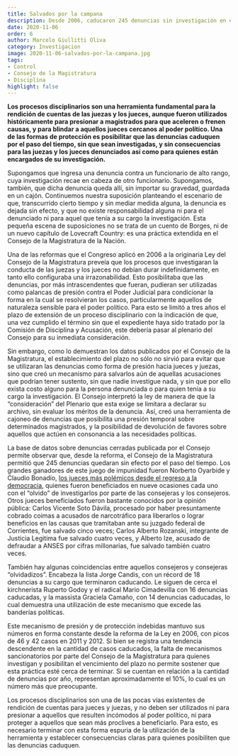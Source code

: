 ```yaml
---
title: Salvados por la campana
description: Desde 2006, caducaron 245 denuncias sin investigación en el Consejo
date: 2020-11-06
order: 6
author: Marcelo Giullitti Oliva
category: Investigacion
image: 2020-11-06-salvados-por-la-campana.jpg
tags: 
- Control
- Consejo de la Magistratura
- Disciplina
highlight: false
---
```



**Los procesos disciplinarios son una herramienta fundamental para la rendición de cuentas de las juezas y los jueces, aunque fueron utilizados históricamente para presionar a magistrados para que aceleren o frenen causas, y para blindar a aquellos jueces cercanos al poder político. Una de las formas de protección es posibilitar que las denuncias caduquen por el paso del tiempo, sin que sean investigadas, y sin consecuencias para las juezas y los jueces denunciados así como para quienes están encargados de su investigación.**

Supongamos que ingresa una denuncia contra un funcionario de alto rango, cuya investigación recae en cabeza de otro funcionario. Supongamos, también, que dicha denuncia queda allí, sin importar su gravedad, guardada en un cajón. Continuemos nuestra suposición planteando el escenario de que, transcurrido cierto tiempo y sin mediar medida alguna, la denuncia es dejada sin efecto, y que no existe responsabilidad alguna ni para el denunciado ni para aquel que tenía a su cargo la investigación. Esta pequeña escena de suposiciones no se trata de un cuento de Borges, ni de un nuevo capítulo de Lovecraft Country: es una práctica extendida en el Consejo de la Magistratura de la Nación.

Una de las reformas que el Congreso aplicó en 2006 a la originaria Ley del Consejo de la Magistratura preveía que los procesos que investigaran la conducta de las juezas y los jueces no debían durar indefinidamente, en tanto ello configuraba una irrazonabilidad. Esto posibilitaba que las denuncias, por más intrascendentes que fueran, pudieran ser utilizadas como palancas de presión contra el Poder Judicial para condicionar la forma en la cual se resolvieran los casos, particularmente aquellos de naturaleza sensible para el poder político. Para esto se limitó a tres años el plazo de extensión de un proceso disciplinario con la indicación de que, una vez cumplido el término sin que el expediente haya sido tratado por la Comisión de Disciplina y Acusación, este debería pasar al plenario del Consejo para su inmediata consideración.

Sin embargo, como lo demuestran los datos publicados por el Consejo de la Magistratura, el establecimiento del plazo no sólo no sirvió para evitar que se utilizaran las denuncias como forma de presión hacia jueces y juezas, sino que creó un mecanismo para salvarlos aún de aquellas acusaciones que podrían tener sustento, sin que nadie investigue nada, y sin que por ello exista costo alguno para la persona denunciada o para quien tenía a su cargo la investigación. El Consejo interpretó la ley de manera de que la “consideración” del Plenario que esta exige se limitara a declarar su archivo, sin evaluar los méritos de la denuncia. Así, creó una herramienta de cajoneo de denuncias que posibilita una presión temporal sobre determinados magistrados, y la posibilidad de devolución de favores sobre aquellos que actúen en consonancia a las necesidades políticas.

La base de datos sobre denuncias cerradas publicada por el Consejo permite observar que, desde la reforma, el Consejo de la Magistratura permitió que 245 denuncias quedaran sin efecto por el paso del tiempo. Los grandes ganadores de este juego de impunidad fueron Norberto Oyarbide y Claudio Bonadío, [los jueces más polémicos desde el regreso a la democracia](https://acij.org.ar/desde-hace-mucho-bonadio-y-oyarbide-no-deberian-seguir-siendo-jueces/), quienes fueron beneficiados en nueve ocasiones cada uno con el “olvido” de investigarlos por parte de las consejeras y los consejeros. Otros jueces beneficiados fueron bastante conocidos por la opinión pública: Carlos Vicente Soto Dávila, procesado por haber presuntamente cobrado coimas a acusados de narcotráfico para liberarlos o lograr beneficios en las causas que tramitaban ante su juzgado federal de Corrientes, fue salvado cinco veces; Carlos Alberto Rozanski, integrante de Justicia Legitima fue salvado cuatro veces, y Alberto Ize, acusado de defraudar a ANSES por cifras millonarias, fue salvado también cuatro veces.

También hay algunas coincidencias entre aquellos consejeros y consejeras “olvidadizos”. Encabeza la lista Jorge Candis, con un récord de 18 denuncias a su cargo que terminaron caducando. Le siguen de cerca el kirchnerista Ruperto Godoy y el radical Mario Cimadevilla con 16 denuncias caducadas, y la massista Graciela Camaño, con 14 denuncias caducadas, lo cual demuestra una utilización de este mecanismo que excede las banderías políticas.

Este mecanismo de presión y de protección indebidas mantuvo sus números en forma constante desde la reforma de la Ley en 2006, con picos de 46 y 42 casos en 2011 y 2012. Si bien se registra una tendencia descendente en la cantidad de casos caducados, la falta de mecanismos sancionatorios por parte del Consejo de la Magistratura para quienes investigan y posibilitan el vencimiento del plazo no permite sostener que esta práctica esté cerca de terminar. Si se cuentan en relación a la cantidad de denuncias por año, representan aproximadamente el 10%, lo cual es un número más que preocupante.

Los procesos disciplinarios son una de las pocas vías existentes de rendición de cuentas para jueces y juezas, y no deben ser utilizados ni para presionar a aquellos que resulten incómodos al poder político, ni para proteger a aquellos que sean más proclives a beneficiarlo. Para esto, es necesario terminar con esta forma espuria de la utilización de la herramienta y establecer consecuencias claras para quienes posibiliten que las denuncias caduquen.